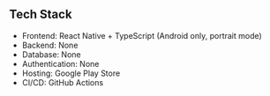 ## Tech Stack
- Frontend: React Native + TypeScript (Android only, portrait mode)
- Backend: None
- Database: None
- Authentication: None
- Hosting: Google Play Store
- CI/CD: GitHub Actions